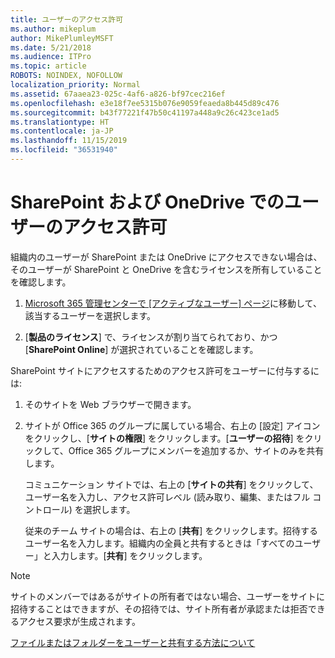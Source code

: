 ```yaml
---
title: ユーザーのアクセス許可
ms.author: mikeplum
author: MikePlumleyMSFT
ms.date: 5/21/2018
ms.audience: ITPro
ms.topic: article
ROBOTS: NOINDEX, NOFOLLOW
localization_priority: Normal
ms.assetid: 67aaea23-025c-4af6-a826-bf97cec216ef
ms.openlocfilehash: e3e18f7ee5315b076e9059feaeda8b445d89c476
ms.sourcegitcommit: b43f77221f47b50c41197a448a9c26c423ce1ad5
ms.translationtype: HT
ms.contentlocale: ja-JP
ms.lasthandoff: 11/15/2019
ms.locfileid: "36531940"
---
```

# <a name="user-permissions-in-sharepoint-and-onedrive"></a>SharePoint および OneDrive でのユーザーのアクセス許可

組織内のユーザーが SharePoint または OneDrive にアクセスできない場合は、そのユーザーが SharePoint と OneDrive を含むライセンスを所有していることを確認します。 
  
1. [Microsoft 365 管理センターで [アクティブなユーザー] ページ](https://portal.office.com/adminportal/home#/users)に移動して、該当するユーザーを選択します。 
    
2. [**製品のライセンス**] で、ライセンスが割り当てられており、かつ [**SharePoint Online**] が選択されていることを確認します。 
    
 SharePoint サイトにアクセスするためのアクセス許可をユーザーに付与するには: 
  
1. そのサイトを Web ブラウザーで開きます。
    
2. サイトが Office 365 のグループに属している場合、右上の [設定] アイコンをクリックし、[**サイトの権限**] をクリックします。[**ユーザーの招待**] をクリックして、Office 365 グループにメンバーを追加するか、サイトのみを共有します。 
    
    コミュニケーション サイトでは、右上の [**サイトの共有**] をクリックして、ユーザー名を入力し、アクセス許可レベル (読み取り、編集、またはフル コントロール) を選択します。 
    
    従来のチーム サイトの場合は、右上の [**共有**] をクリックします。招待するユーザー名を入力します。組織内の全員と共有するときは「すべてのユーザー」と入力します。[**共有**] をクリックします。
    
> [!NOTE]
> サイトのメンバーではあるがサイトの所有者ではない場合、ユーザーをサイトに招待することはできますが、その招待では、サイト所有者が承認または拒否できるアクセス要求が生成されます。 
  
[ファイルまたはフォルダーをユーザーと共有する方法について](https://go.microsoft.com/fwlink/?linkid=533408)
  

